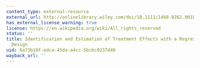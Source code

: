 ```yaml
---
content_type: external-resource
external_url: http://onlinelibrary.wiley.com/doi/10.1111/1468-0262.00183/abstract
has_external_license_warning: true
license: https://en.wikipedia.org/wiki/All_rights_reserved
status: ''
title: Identification and Estimation of Treatment Effects with a Regression-discontinuity
  Design
uid: 6a73b10f-edca-45da-a4cc-5bcbc0237d40
wayback_url: ''
---
```

